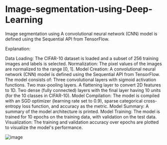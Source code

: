 # Image-segmentation-using-Deep-Learning
Image segmentation using A convolutional neural network (CNN) model is defined using the Sequential API from TensorFlow.


Explanation:

Data Loading: The CIFAR-10 dataset is loaded and a subset of 256 training images and labels is selected.
Normalization: The pixel values of the images are normalized to the range [0, 1].
Model Creation: A convolutional neural network (CNN) model is defined using the Sequential API from TensorFlow. The model consists of:
Three convolutional layers with sigmoid activation functions.
Two max-pooling layers.
A flattening layer to convert 2D features to 1D.
Two dense (fully connected) layers with the final layer having 10 units (for the 10 classes in CIFAR-10).
Model Compilation: The model is compiled with an SGD optimizer (learning rate set to 0.9), sparse categorical cross-entropy loss function, and accuracy as the metric.
Model Summary: A summary of the model architecture is printed.
Model Training: The model is trained for 10 epochs on the training data, with validation on the test data.
Visualization: The training and validation accuracy over epochs are plotted to visualize the model's performance.

![image](https://github.com/anilkus/Image-segmentation-using-Deep-Learning/assets/16832969/d90e0bca-8892-4825-8d2c-c6993d340391)


